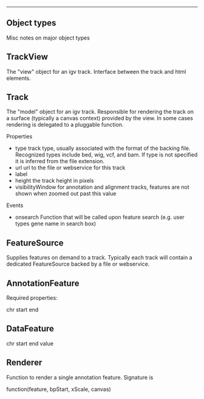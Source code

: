 ------------
Object types
------------


Misc notes on major object types

TrackView
---------

The "view" object for an igv track.  Interface between the track and html elements.


Track
-----

The "model" object for an igv track.  Responsible for rendering the track on a surface (typically a canvas 
context) provided by the view.  In some cases rendering is delegated to a pluggable function.

Properties

- type  track type, usually associated with the format of the backing file.  Recognized types include bed, wig, vcf, and bam. If type is not specified it is inferred from the file extension.
- url   url to the file or webservice for this track
- label  
- height  the track height in pixels
- visibilityWindow   for annotation and alignment tracks, features are not shown when zoomed out past this value

Events

- onsearch   Function that will be called upon feature search (e.g. user types gene name in search box)


FeatureSource
-------------

Supplies features on demand to a track.  Typically each track will contain a dedicated FeatureSource backed by
a file or webservice.


AnnotationFeature
-----------------


Required properties:

chr
start
end



DataFeature
------------

chr
start
end
value


Renderer
--------

Function to render a single annotation feature.  Signature is

function(feature, bpStart, xScale, canvas)
